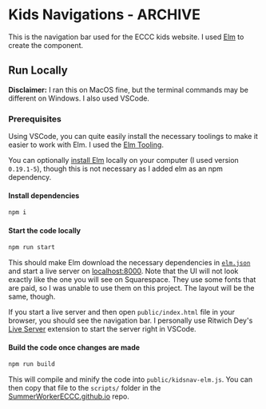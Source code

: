 # Kids Navigations - ARCHIVE

This is the navigation bar used for the ECCC kids website. I used [Elm](https://elm-lang.org/) to create the component.

## Run Locally

**Disclaimer:** I ran this on MacOS fine, but the terminal commands may be different on Windows. I also used VSCode.

### Prerequisites

Using VSCode, you can quite easily install the necessary toolings to make it easier to work with Elm. 
I used the [Elm Tooling](https://marketplace.visualstudio.com/items?itemName=Elmtooling.elm-ls-vscode).

You can optionally [install Elm](https://elm-lang.org/) locally on your computer (I used version `0.19.1-5`), 
though this is not necessary as I added elm as an npm dependency.

#### Install dependencies

```bash
npm i
```

#### Start the code locally

```bash
npm run start
```

This should make Elm download the necessary dependencies in [`elm.json`](elm.json) and start a live server on [localhost:8000](http://localhost:8080/).
Note that the UI will not look exactly like the one you will see on Squarespace. They use some fonts that are paid, so I was unable to use them on this project.
The layout will be the same, though.

If you start a live server and then open `public/index.html` file in your browser, you should see the navigation bar. I personally use Ritwich Dey's [Live Server](https://marketplace.visualstudio.com/items?itemName=ritwickdey.LiveServer) extension to start the server right in VSCode.

#### Build the code once changes are made

```bash
npm run build
```

This will compile and minify the code into `public/kidsnav-elm.js`. You can then copy that file to the `scripts/` folder in the [SummerWorkerECCC.github.io](https://github.com/SummerWorkerECCC/SummerWorkerECCC.github.io) repo.

